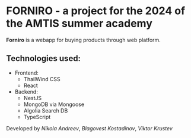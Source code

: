# FORNIRO - a project for the 2024 of the AMTIS summer academy
**Forniro** is a webapp for buying products through web platform.

## Technologies used:
- Frontend:
  - ThailWind CSS 
  - React
- Backend:
  - NestJS
  - MongoDB via Mongoose
  - Algolia Search DB
  - TypeScript   

  
Developed by *Nikola Andreev*, *Blagovest Kostadinov*, *Viktor Krustev*
